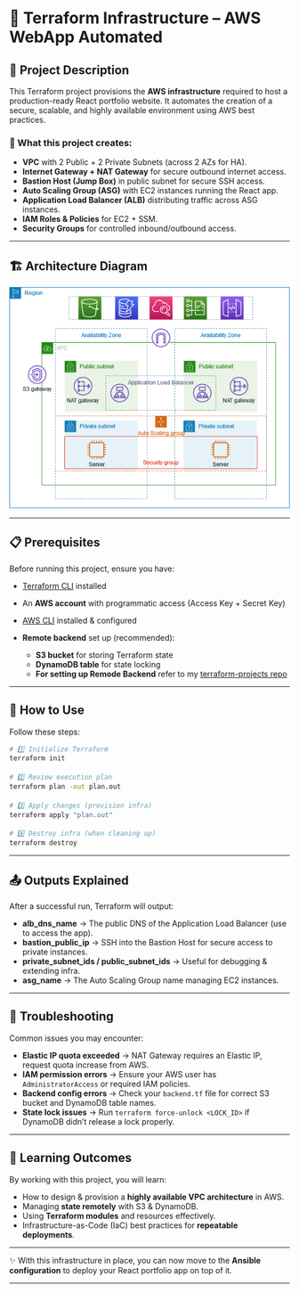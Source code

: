 # 📘 Terraform Infrastructure – AWS WebApp Automated

## 📌 Project Description

This Terraform project provisions the **AWS infrastructure** required to host a production-ready React portfolio website.
It automates the creation of a secure, scalable, and highly available environment using AWS best practices.

### 🔧 What this project creates:

* **VPC** with 2 Public + 2 Private Subnets (across 2 AZs for HA).
* **Internet Gateway + NAT Gateway** for secure outbound internet access.
* **Bastion Host (Jump Box)** in public subnet for secure SSH access.
* **Auto Scaling Group (ASG)** with EC2 instances running the React app.
* **Application Load Balancer (ALB)** distributing traffic across ASG instances.
* **IAM Roles & Policies** for EC2 + SSM.
* **Security Groups** for controlled inbound/outbound access.

---

## 🏗️ Architecture Diagram

![AWS Infrastructure Architecture](../assets/architecture.png)

---

## 📋 Prerequisites

Before running this project, ensure you have:

* [Terraform CLI](https://developer.hashicorp.com/terraform/downloads) installed
* An **AWS account** with programmatic access (Access Key + Secret Key)
* [AWS CLI](https://docs.aws.amazon.com/cli/latest/userguide/getting-started-install.html) installed & configured
* **Remote backend** set up (recommended):
  
  * **S3 bucket** for storing Terraform state
  * **DynamoDB table** for state locking
  * **For setting up Remode Backend** refer to my [terraform-projects repo](https://github.com/uzair-codes/terraform-projects/tree/main) 
---

## 🚀 How to Use

Follow these steps:

```bash
# 1️⃣ Initialize Terraform
terraform init

# 2️⃣ Review execution plan
terraform plan -out plan.out

# 3️⃣ Apply changes (provision infra)
terraform apply "plan.out"

# 4️⃣ Destroy infra (when cleaning up)
terraform destroy
```

---

## 📤 Outputs Explained

After a successful run, Terraform will output:

* **alb_dns_name** → The public DNS of the Application Load Balancer (use to access the app).
* **bastion_public_ip** → SSH into the Bastion Host for secure access to private instances.
* **private_subnet_ids / public_subnet_ids** → Useful for debugging & extending infra.
* **asg_name** → The Auto Scaling Group name managing EC2 instances.

---

## 🐞 Troubleshooting

Common issues you may encounter:

* **Elastic IP quota exceeded** → NAT Gateway requires an Elastic IP, request quota increase from AWS.
* **IAM permission errors** → Ensure your AWS user has `AdministratorAccess` or required IAM policies.
* **Backend config errors** → Check your `backend.tf` file for correct S3 bucket and DynamoDB table names.
* **State lock issues** → Run `terraform force-unlock <LOCK_ID>` if DynamoDB didn’t release a lock properly.

---

## 🎯 Learning Outcomes

By working with this project, you will learn:

* How to design & provision a **highly available VPC architecture** in AWS.
* Managing **state remotely** with S3 & DynamoDB.
* Using **Terraform modules** and resources effectively.
* Infrastructure-as-Code (IaC) best practices for **repeatable deployments**.

---

✨ With this infrastructure in place, you can now move to the **Ansible configuration** to deploy your React portfolio app on top of it.

---

